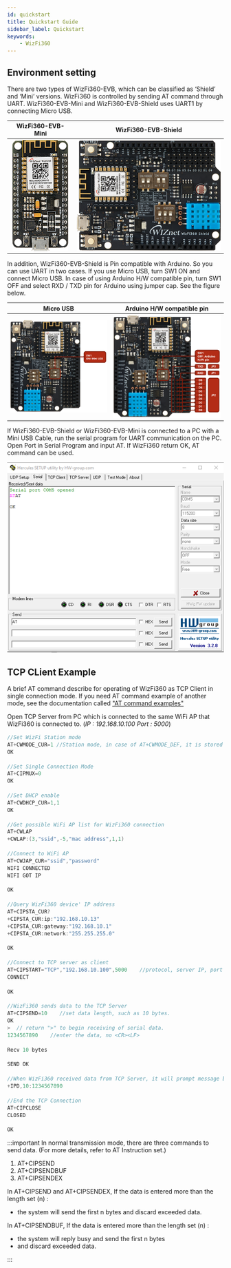 ```yaml
---
id: quickstart
title: Quickstart Guide
sidebar_label: Quickstart
keywords: 
    - WizFi360
---
```


## Environment setting

There are two types of WizFi360-EVB, which can be classified as ‘Shield’ and ‘Mini’ versions. WizFi360 is controlled by sending AT command through UART. WizFi360-EVB-Mini and WizFi360-EVB-Shield uses UART1 by connecting Micro USB.

WizFi360-EVB-Mini|  WizFi360-EVB-Shield
:-------------------------:|:-------------------------:|
![WizFi360-CON](/img/WizFi360-mini.png) | ![WizFi360-PA](/img/img_evb_mini.png)|

In addition, WizFi360-EVB-Shield is Pin compatible with Arduino. So you can use UART in two cases. If you use Micro USB, turn SW1 ON and connect Micro USB. In case of using Arduino H/W compatible pin, turn SW1 OFF and select RXD / TXD pin for Arduino using jumper cap. See the figure below.

| Micro USB | Arduino H/W compatible pin | 
:-------------------------:|:-------------------------:|
![WizFi360-CON](/img/basic_guides/quickstart/quickstart_microusb.png) | ![WizFi360-PA](/img/basic_guides/quickstart/quickstart_arduino.png)|

If WizFi360-EVB-Shield or WizFi360-EVB-Mini is connected to a PC with a Mini USB Cable, run the serial program for UART communication on the PC. Open Port in Serial Program and input AT. If WizFi360 return OK, AT command can be used.

![](/img/basic_guides/quickstart/quickstart_terminal.png)

## TCP CLient Example

A brief AT command describe for operating of WizFi360 as TCP Client in single connection mode. If you need AT command example of another mode, see the documentation called ["AT command examples"](https://wizwiki.net/wiki/lib/exe/fetch.php/products:wizfi360:wizfi360ds:wizfi360atcomex_v103e.pdf)

Open TCP Server from PC which is connected to the same WiFi AP that WizFi360 is connected to. (*IP : 192.168.10.100  Port : 5000*)

````cpp
//Set WizFi Station mode
AT+CWMODE_CUR=1 //Station mode, in case of AT+CWMODE_DEF, it is stored in flash.
OK

//Set Single Connection Mode
AT+CIPMUX=0
OK

//Set DHCP enable
AT+CWDHCP_CUR=1,1
OK

//Get possible WiFi AP list for WizFi360 connection
AT+CWLAP
+CWLAP:(3,"ssid",-5,"mac address",1,1)

//Connect to WiFi AP
AT+CWJAP_CUR="ssid","password"
WIFI CONNECTED
WIFI GOT IP

OK

//Query WizFi360 device' IP address
AT+CIPSTA_CUR?
+CIPSTA_CUR:ip:"192.168.10.13"
+CIPSTA_CUR:gateway:"192.168.10.1"
+CIPSTA_CUR:network:"255.255.255.0"

OK

//Connect to TCP server as client
AT+CIPSTART="TCP","192.168.10.100",5000    //protocol, server IP, port
CONNECT

OK

//WizFi360 sends data to the TCP Server
AT+CIPSEND=10    //set data length, such as 10 bytes. 
OK
>  // return ">" to begin receiving of serial data.
1234567890    //enter the data, no <CR><LF>

Recv 10 bytes

SEND OK 

//When WizFi360 received data from TCP Server, it will prompt message below:
+IPD,10:1234567890

//End the TCP Connection
AT+CIPCLOSE
CLOSED 

OK

````

:::important
In normal transmission mode, there are three commands to send data. (For more details, refer to AT Instruction set.)
1. AT+CIPSEND
2. AT+CIPSENDBUF
3. AT+CIPSENDEX

In AT+CIPSEND and AT+CIPSENDEX, If the data is entered more than the length set (n) :
- the system will send the first n bytes and discard exceeded data.

In AT+CIPSENDBUF, If the data is entered more than the length set (n) :
- the system will reply busy and send the first n bytes
- and discard exceeded data.

:::